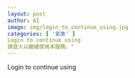 ```yaml
---
layout: post
author: AI
image: img/login_to_continue_using.jpg
categories: [ '氣象' ]
Login to continue using
請登入以繼續使用本服務。"
---
```

Login to continue using